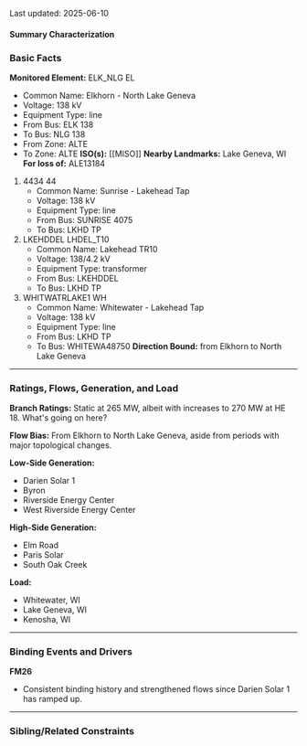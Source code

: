 Last updated: 2025-06-10
#### Summary Characterization
### Basic Facts
**Monitored Element:** ELK_NLG EL
- Common Name: Elkhorn - North Lake Geneva
- Voltage: 138 kV
- Equipment Type: line
- From Bus: ELK 138
- To Bus: NLG 138
- From Zone: ALTE
- To Zone: ALTE
**ISO(s):** [[MISO]]
**Nearby Landmarks:** Lake Geneva, WI
**For loss of:** ALE13184
1. 4434 44
    - Common Name: Sunrise - Lakehead Tap
    - Voltage: 138 kV
	- Equipment Type: line
    - From Bus: SUNRISE 4075
    - To Bus: LKHD TP
2. LKEHDDEL LHDEL_T10
    - Common Name: Lakehead TR10
    - Voltage: 138/4.2 kV
	- Equipment Type: transformer
    - From Bus: LKEHDDEL
    - To Bus: LKHD TP
3. WHITWATRLAKE1 WH
    - Common Name: Whitewater - Lakehead Tap
    - Voltage: 138 kV
	- Equipment Type: line
    - From Bus: LKHD TP
    - To Bus: WHITEWA48750
**Direction Bound:** from Elkhorn to North Lake Geneva

---
### Ratings, Flows, Generation, and Load
**Branch Ratings:**
Static at 265 MW, albeit with increases to 270 MW at HE 18. What's going on here?

**Flow Bias:**
From Elkhorn to North Lake Geneva, aside from periods with major topological changes.

**Low-Side Generation:**
- Darien Solar 1
- Byron
- Riverside Energy Center
- West Riverside Energy Center

**High-Side Generation:**
- Elm Road
- Paris Solar
- South Oak Creek

**Load:**
- Whitewater, WI
- Lake Geneva, WI
- Kenosha, WI

---
### Binding Events and Drivers
**FM26**
- Consistent binding history and strengthened flows since Darien Solar 1 has ramped up.

---
### Sibling/Related Constraints
